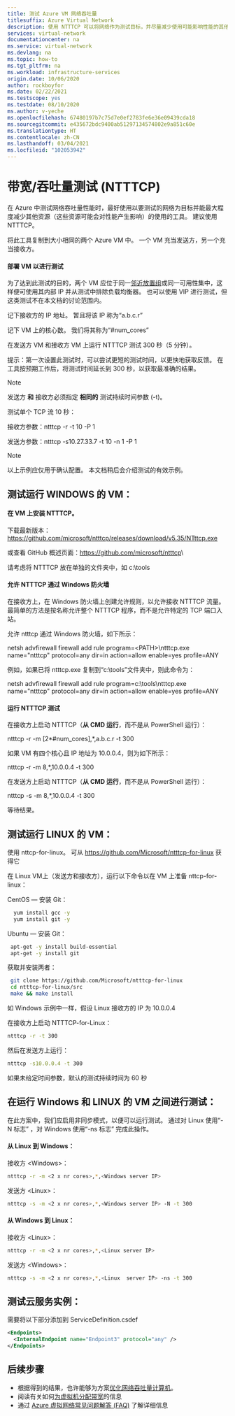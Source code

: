 ```yaml
---
title: 测试 Azure VM 网络吞吐量
titlesuffix: Azure Virtual Network
description: 使用 NTTTCP 可以将网络作为测试目标，并尽量减少使用可能影响性能的其他资源。
services: virtual-network
documentationcenter: na
ms.service: virtual-network
ms.devlang: na
ms.topic: how-to
ms.tgt_pltfrm: na
ms.workload: infrastructure-services
origin.date: 10/06/2020
author: rockboyfor
ms.date: 02/22/2021
ms.testscope: yes
ms.testdate: 08/10/2020
ms.author: v-yeche
ms.openlocfilehash: 67480197b7c75d7e0ef2783fe6e36e09439cda18
ms.sourcegitcommit: e435672bdc9400ab51297134574802e9a851c60e
ms.translationtype: HT
ms.contentlocale: zh-CN
ms.lasthandoff: 03/04/2021
ms.locfileid: "102053942"
---
```

# <a name="bandwidththroughput-testing-ntttcp"></a>带宽/吞吐量测试 (NTTTCP)

在 Azure 中测试网络吞吐量性能时，最好使用以要测试的网络为目标并能最大程度减少其他资源（这些资源可能会对性能产生影响）的使用的工具。 建议使用 NTTTCP。

将此工具复制到大小相同的两个 Azure VM 中。 一个 VM 充当发送方，另一个充当接收方。

#### <a name="deploying-vms-for-testing"></a>部署 VM 以进行测试
为了达到此测试的目的，两个 VM 应位于同一[邻近放置组](../virtual-machines/co-location.md)或同一可用性集中，这样便可使用其内部 IP 并从测试中排除负载均衡器。 也可以使用 VIP 进行测试，但这类测试不在本文档的讨论范围内。

记下接收方的 IP 地址。 暂且将该 IP 称为“a.b.c.r”

记下 VM 上的核心数。 我们将其称为“\#num\_cores”

在发送方 VM 和接收方 VM 上运行 NTTTCP 测试 300 秒（5 分钟）。

提示：第一次设置此测试时，可以尝试更短的测试时间，以更快地获取反馈。 在工具按预期工作后，将测试时间延长到 300 秒，以获取最准确的结果。

> [!NOTE]
> 发送方 **和** 接收方必须指定 **相同的** 测试持续时间参数 (-t)。

测试单个 TCP 流 10 秒：

接收方参数：ntttcp -r -t 10 -P 1

发送方参数：ntttcp -s10.27.33.7 -t 10 -n 1 -P 1

> [!NOTE]
> 以上示例应仅用于确认配置。 本文档稍后会介绍测试的有效示例。

## <a name="testing-vms-running-windows"></a>测试运行 WINDOWS 的 VM：

#### <a name="get-ntttcp-onto-the-vms"></a>在 VM 上安装 NTTTCP。

下载最新版本：https://github.com/microsoft/ntttcp/releases/download/v5.35/NTttcp.exe

或查看 GitHub 概述页面：<https://github.com/microsoft/ntttcp>\

请考虑将 NTTTCP 放在单独的文件夹中，如 c:\\tools

#### <a name="allow-ntttcp-through-the-windows-firewall"></a>允许 NTTTCP 通过 Windows 防火墙
在接收方上，在 Windows 防火墙上创建允许规则，以允许接收 NTTTCP 流量。 最简单的方法是按名称允许整个 NTTTCP 程序，而不是允许特定的 TCP 端口入站。

允许 ntttcp 通过 Windows 防火墙，如下所示：

netsh advfirewall firewall add rule program=\<PATH\>\\ntttcp.exe name="ntttcp" protocol=any dir=in action=allow enable=yes profile=ANY

例如，如果已将 ntttcp.exe 复制到“c:\\tools”文件夹中，则此命令为： 

netsh advfirewall firewall add rule program=c:\\tools\\ntttcp.exe name="ntttcp" protocol=any dir=in action=allow enable=yes profile=ANY

#### <a name="running-ntttcp-tests"></a>运行 NTTTCP 测试

在接收方上启动 NTTTCP（**从 CMD 运行**，而不是从 PowerShell 运行）：

ntttcp -r -m [2\*\#num\_cores],\*,a.b.c.r -t 300

如果 VM 有四个核心且 IP 地址为 10.0.0.4，则为如下所示：

ntttcp -r -m 8,\*,10.0.0.4 -t 300

在发送方上启动 NTTTCP（**从 CMD 运行**，而不是从 PowerShell 运行）：

ntttcp -s -m 8,\*,10.0.0.4 -t 300 

等待结果。

## <a name="testing-vms-running-linux"></a>测试运行 LINUX 的 VM：

使用 nttcp-for-linux。 可从 <https://github.com/Microsoft/ntttcp-for-linux> 获得它

在 Linux VM上（发送方和接收方），运行以下命令以在 VM 上准备 nttcp-for-linux：

CentOS — 安装 Git：
``` bash
  yum install gcc -y  
  yum install git -y
```
Ubuntu — 安装 Git：
``` bash
 apt-get -y install build-essential  
 apt-get -y install git
```
获取并安装两者：
``` bash
 git clone https://github.com/Microsoft/ntttcp-for-linux
 cd ntttcp-for-linux/src
 make && make install
```

如 Windows 示例中一样，假设 Linux 接收方的 IP 为 10.0.0.4

在接收方上启动 NTTTCP-for-Linux：

``` bash
ntttcp -r -t 300
```

然后在发送方上运行：

``` bash
ntttcp -s10.0.0.4 -t 300
```

如果未给定时间参数，默认的测试持续时间为 60 秒

## <a name="testing-between-vms-running-windows-and-linux"></a>在运行 Windows 和 LINUX 的 VM 之间进行测试：

在此方案中，我们应启用非同步模式，以便可以运行测试。 通过对 Linux 使用“-N 标志”  ，对 Windows 使用“-ns 标志”  完成此操作。

#### <a name="from-linux-to-windows"></a>从 Linux 到 Windows：

接收方 \<Windows>：

``` bash
ntttcp -r -m <2 x nr cores>,*,<Windows server IP>
```

发送方 \<Linux>：

``` bash
ntttcp -s -m <2 x nr cores>,*,<Windows server IP> -N -t 300
```

#### <a name="from-windows-to-linux"></a>从 Windows 到 Linux：

接收方 \<Linux>：

``` bash
ntttcp -r -m <2 x nr cores>,*,<Linux server IP>
```

发送方 \<Windows>：

``` bash
ntttcp -s -m <2 x nr cores>,*,<Linux  server IP> -ns -t 300
```
## <a name="testing-cloud-service-instances"></a>测试云服务实例：
需要将以下部分添加到 ServiceDefinition.csdef
```xml
<Endpoints>
  <InternalEndpoint name="Endpoint3" protocol="any" />
</Endpoints> 
```

## <a name="next-steps"></a>后续步骤
* 根据得到的结果，也许能够为方案[优化网络吞吐量计算机](virtual-network-optimize-network-bandwidth.md)。
* 阅读有关如何[为虚拟机分配带宽](virtual-machine-network-throughput.md)的信息
* 通过 [Azure 虚拟网络常见问题解答 (FAQ)](virtual-networks-faq.md) 了解详细信息

<!--Update_Description: update meta properties, wording update, update link-->